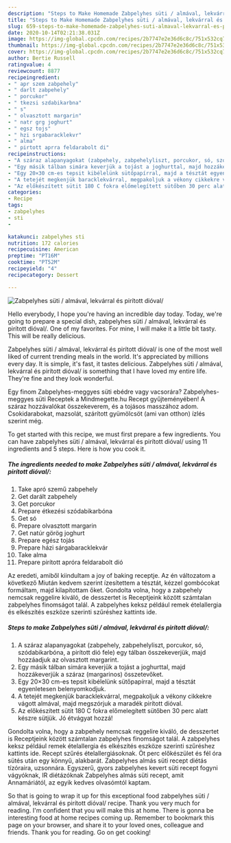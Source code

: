 ```yaml
---
description: "Steps to Make Homemade Zabpelyhes süti / almával, lekvárral és pirított dióval/"
title: "Steps to Make Homemade Zabpelyhes süti / almával, lekvárral és pirított dióval/"
slug: 659-steps-to-make-homemade-zabpelyhes-suti-almaval-lekvarral-es-piritott-dioval
date: 2020-10-14T02:21:38.031Z
image: https://img-global.cpcdn.com/recipes/2b7747e2e36d6c8c/751x532cq70/zabpelyhes-suti-almaval-lekvarral-es-piritott-dioval-recept-foto.jpg
thumbnail: https://img-global.cpcdn.com/recipes/2b7747e2e36d6c8c/751x532cq70/zabpelyhes-suti-almaval-lekvarral-es-piritott-dioval-recept-foto.jpg
cover: https://img-global.cpcdn.com/recipes/2b7747e2e36d6c8c/751x532cq70/zabpelyhes-suti-almaval-lekvarral-es-piritott-dioval-recept-foto.jpg
author: Bertie Russell
ratingvalue: 4
reviewcount: 8877
recipeingredient:
- " apr szem zabpehely"
- " darlt zabpehely"
- " porcukor"
- " tkezsi szdabikarbna"
- " s"
- " olvasztott margarin"
- " natr grg joghurt"
- " egsz tojs"
- " hzi srgabaracklekvr"
- " alma"
- " pirtott aprra feldarabolt di"
recipeinstructions:
- "A száraz alapanyagokat (zabpehely, zabpehelyliszt, porcukor, só, szódabikarbóna, a pirított dió fele) egy tálban összekeverjük, majd hozzáadjuk az olvasztott margarint."
- "Egy másik tálban simára keverjük a tojást a joghurttal, majd hozzákeverjük a száraz (margarinos) összetevőket."
- "Egy 20×30 cm-es tepsit kibélelünk sütőpapírral, majd a tésztát egyenletesen belenyomkodjuk."
- "A tetejét megkenjük baracklekvárral, megpakoljuk a vékony cikkekre vágott almával, majd megszórjuk a maradék pirított dióval."
- "Az előkészített sütit 180 C fokra előmelegített sütőben 30 perc alatt készre sütjük. Jó étvágyat hozzá!"
categories:
- Recipe
tags:
- zabpelyhes
- sti
- 

katakunci: zabpelyhes sti  
nutrition: 172 calories
recipecuisine: American
preptime: "PT16M"
cooktime: "PT52M"
recipeyield: "4"
recipecategory: Dessert

---
```



![Zabpelyhes süti / almával, lekvárral és pirított dióval/](https://img-global.cpcdn.com/recipes/2b7747e2e36d6c8c/751x532cq70/zabpelyhes-suti-almaval-lekvarral-es-piritott-dioval-recept-foto.jpg)

Hello everybody, I hope you're having an incredible day today. Today, we're going to prepare a special dish, zabpelyhes süti / almával, lekvárral és pirított dióval/. One of my favorites. For mine, I will make it a little bit tasty. This will be really delicious.

Zabpelyhes süti / almával, lekvárral és pirított dióval/ is one of the most well liked of current trending meals in the world. It's appreciated by millions every day. It is simple, it's fast, it tastes delicious. Zabpelyhes süti / almával, lekvárral és pirított dióval/ is something that I have loved my entire life. They're fine and they look wonderful.

Egy finom Zabpelyhes-meggyes süti ebédre vagy vacsorára? Zabpelyhes-meggyes süti Receptek a Mindmegette.hu Recept gyűjteményében! A száraz hozzávalókat összekeverem, és a tojásos masszához adom. Csokidarabokat, mazsolát, szárított gyümölcsöt (ami van otthon) ízlés szerint még.


To get started with this recipe, we must first prepare a few ingredients. You can have zabpelyhes süti / almával, lekvárral és pirított dióval/ using 11 ingredients and 5 steps. Here is how you cook it.

<!--inarticleads1-->

##### The ingredients needed to make Zabpelyhes süti / almával, lekvárral és pirított dióval/:

1. Take  apró szemű zabpehely
1. Get  darált zabpehely
1. Get  porcukor
1. Prepare  étkezési szódabikarbóna
1. Get  só
1. Prepare  olvasztott margarin
1. Get  natúr görög joghurt
1. Prepare  egész tojás
1. Prepare  házi sárgabaracklekvár
1. Take  alma
1. Prepare  pirított apróra feldarabolt dió


Az eredeti, amiből kiindultam a joy of baking receptje. Az én változatom a következő Miután kedvem szerint ízesítettem a tésztát, kézzel gombócokat formáltam, majd kilapítottam őket. Gondolta volna, hogy a zabpehely nemcsak reggelire kiváló, de desszertet is Receptjeink között számtalan zabpelyhes finomságot talál. A zabpelyhes keksz például remek ételallergia és elkészítés eszköze szerinti szűréshez kattints ide. 

<!--inarticleads2-->

##### Steps to make Zabpelyhes süti / almával, lekvárral és pirított dióval/:

1. A száraz alapanyagokat (zabpehely, zabpehelyliszt, porcukor, só, szódabikarbóna, a pirított dió fele) egy tálban összekeverjük, majd hozzáadjuk az olvasztott margarint.
1. Egy másik tálban simára keverjük a tojást a joghurttal, majd hozzákeverjük a száraz (margarinos) összetevőket.
1. Egy 20×30 cm-es tepsit kibélelünk sütőpapírral, majd a tésztát egyenletesen belenyomkodjuk.
1. A tetejét megkenjük baracklekvárral, megpakoljuk a vékony cikkekre vágott almával, majd megszórjuk a maradék pirított dióval.
1. Az előkészített sütit 180 C fokra előmelegített sütőben 30 perc alatt készre sütjük. Jó étvágyat hozzá!


Gondolta volna, hogy a zabpehely nemcsak reggelire kiváló, de desszertet is Receptjeink között számtalan zabpelyhes finomságot talál. A zabpelyhes keksz például remek ételallergia és elkészítés eszköze szerinti szűréshez kattints ide. Recept szűrés ételallergiásoknak. Öt perc előkészület és fél óra sütés után egy könnyű, alakbarát. Zabpelyhes almás süti recept diétás tízóraira, uzsonnára. Egyszerű, gyors zabpelyhes kevert süti recept fogyni vágyóknak, IR diétázóknak Zabpelyhes almás süti recept, amit Annamáriától, az egyik kedves olvasómtól kaptam. 

So that is going to wrap it up for this exceptional food zabpelyhes süti / almával, lekvárral és pirított dióval/ recipe. Thank you very much for reading. I'm confident that you will make this at home. There is gonna be interesting food at home recipes coming up. Remember to bookmark this page on your browser, and share it to your loved ones, colleague and friends. Thank you for reading. Go on get cooking!
